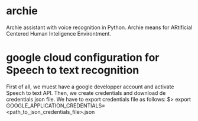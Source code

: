 # archie
Archie assistant with voice recognition in Python.
Archie means for ARtificial Centered Human Inteligence Environtment.

# google cloud configuration for Speech to text recognition
First of all, we muest have a google developper account and activate Speech to text API.
Then, we create credentials and download de credentials json file.
We have to export credentials file as follows:
$> export GOOGLE_APPLICATION_CREDENTIALS=<path_to_json_credentials_file>.json

